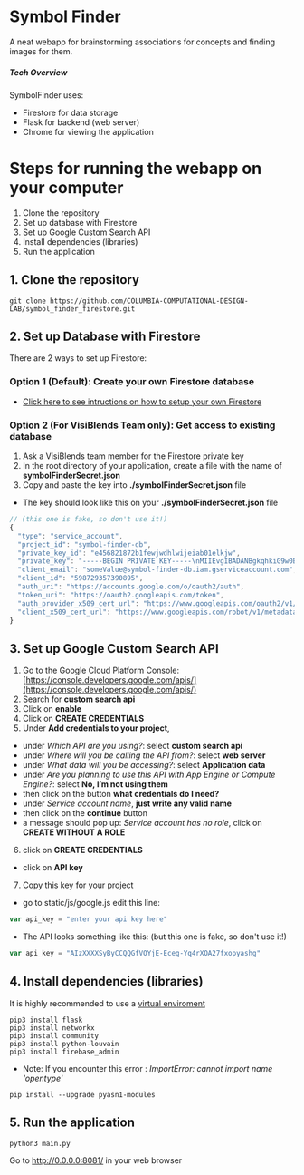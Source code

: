 # Symbol Finder 
A neat webapp for brainstorming associations for concepts and finding images for them. 

##### Tech Overview 
SymbolFinder uses:
- Firestore for data storage 
- Flask for backend (web server)
- Chrome for viewing the application


# Steps for running the webapp on your computer 
1. Clone the repository
2. Set up database with Firestore
3. Set up Google Custom Search API
4. Install dependencies (libraries)
5. Run the application


## 1. Clone the repository
```shell
git clone https://github.com/COLUMBIA-COMPUTATIONAL-DESIGN-LAB/symbol_finder_firestore.git
```
## 2. Set up Database with Firestore
There are 2 ways to set up Firestore:

### Option 1 (Default): Create your own Firestore database
* [Click here to see intructions on how to setup your own Firestore](https://github.com/COLUMBIA-COMPUTATIONAL-DESIGN-LAB/symbol_finder_firestore/blob/master/SettingFirestore.MD)

### Option 2 (For VisiBlends Team only): Get access to existing database
1. Ask a VisiBlends team member for the Firestore private key
2. In the root directory of your application, create a file with the name of **symbolFinderSecret.json** 
3. Copy and paste the key into **./symbolFinderSecret.json** file
- The key should look like this on your **./symbolFinderSecret.json** file 
```js
// (this one is fake, so don't use it!)
{
  "type": "service_account",
  "project_id": "symbol-finder-db",
  "private_key_id": "e456821872b1fewjwdhlwijeiab01elkjw",
  "private_key": "-----BEGIN PRIVATE KEY-----\nMIIEvgIBADANBgkqhkiG9w0BAQEFAASCBKgwggSkAgEAAoIBAQDlH702SkDZgMqH\njM+/pMxW6Gm0k7BbF7vRN34IoijreoijI8AlUE61JuFDW7nG7nSW9q\nJxLBmp0xwUpoi9FPs1guNyjkqdlxp2dv4Llmhg//ySQbn9Zt8GTIAMydlE9S02... V5\n-----END PRIVATE KEY-----\n",
  "client_email": "someValue@symbol-finder-db.iam.gserviceaccount.com",
  "client_id": "598729357390895",
  "auth_uri": "https://accounts.google.com/o/oauth2/auth",
  "token_uri": "https://oauth2.googleapis.com/token",
  "auth_provider_x509_cert_url": "https://www.googleapis.com/oauth2/v1/certs",
  "client_x509_cert_url": "https://www.googleapis.com/robot/v1/metadata/x539/firebase-adminsdk-app-project.iam.gserviceaccount.com"
}

```

## 3. Set up Google Custom Search API
1. Go to the Google Cloud Platform Console: [https://console.developers.google.com/apis/](https://console.developers.google.com/apis/)
2. Search for **custom search api**
3. Click on **enable**
4. Click on **CREATE CREDENTIALS**
5. Under **Add credentials to your project**, 
  -  under *Which API are you using?*: select **custom search api**
  -  under *Where will you be calling the API from?*: select **web server**
  -  under *What data will you be accessing?*: select **Application data**
  -  under *Are you planning to use this API with App Engine or Compute Engine?*: select **No, I’m not using them**
  -  then click on the button **what credentials do I need?**
  -  under *Service account name*, **just write any valid name**
  -  then click on the **continue** button
  -  a message should pop up: *Service account has no role*, click on **CREATE WITHOUT A ROLE**
6. click on **CREATE CREDENTIALS**
  -  click on **API key**
7. Copy this key for your project 
  -  go to static/js/google.js edit this line:
```js
var api_key = "enter your api key here"
```
  -  The API looks something like this: (but this one is fake, so don't use it!)
```js
var api_key = "AIzXXXXSyByCCQQGfVOYjE-Eceg-Yq4rXOA27fxopyashg"
```




## 4. Install dependencies (libraries)
It is highly recommended to use a [virtual enviroment](https://docs.python.org/3/library/venv.html)
```shell
pip3 install flask
pip3 install networkx
pip3 install community
pip3 install python-louvain
pip3 install firebase_admin
```

- Note: If you encounter this error : *ImportError: cannot import name 'opentype'*
```shell
pip install --upgrade pyasn1-modules
```

## 5. Run the application 
```shell
python3 main.py
```
Go to http://0.0.0.0:8081/ in your web browser




